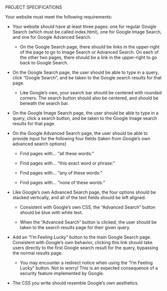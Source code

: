 PROJECT SPECIFICATIONS

Your website must meet the following requirements:

- Your website should have at least three pages: one for regular Google Search (which must be called index.html), one for Google Image Search, and one for Google Advanced Search.
			
	- On the Google Search page, there should be links in the upper-right of the page to go to Image Search or Advanced
	  Search. On each of the other two pages, there should be a link in the upper-right to go back to Google Search.
	
- On the Google Search page, the user should be able to type in a query, click “Google Search”, and be taken to the Google search results for that page.
			
	- Like Google’s own, your search bar should be centered with rounded corners. The search button should also be
	  centered, and should be beneath the search bar.

- On the Google Image Search page, the user should be able to type in a query, click a search button, and be taken to the Google Image search results for that page.

- On the Google Advanced Search page, the user should be able to provide input for the following four fields (taken from Google’s own advanced  	search options)
			
	- Find pages with… “all these words:”
		
	- Find pages with… “this exact word or phrase:”
		
	- Find pages with… “any of these words:”

	- Find pages with… “none of these words:”
			
- Like Google’s own Advanced Search page, the four options should be stacked vertically, and all of the text fields should be left aligned.
			
	- Consistent with Google’s own CSS, the “Advanced Search” button should be blue with white text.
			
	- When the “Advanced Search” button is clicked, the user should be taken to the search results page for their given query.
			
- Add an “I’m Feeling Lucky” button to the main Google Search page. Consistent with Google’s own behavior, clicking this link should take users directly to the first Google search result for the query, bypassing the normal results page.
			
	- You may encounter a redirect notice when using the “I’m Feeling Lucky” button. Not to worry! This is an expected
	  consequence of a security feature implemented by Google.
			
- The CSS you write should resemble Google’s own aesthetics.
